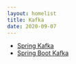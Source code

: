 ```yaml
---
layout: homelist
title: Kafka
date: 2020-09-07
---
```


* [Spring Kafka](/dict/middleware/kafka/spring-kafka.html?%E4%B8%AD%E9%97%B4%E4%BB%B6%2CKafka)
* [Spring Boot Kafka](/dict/middleware/kafka/spring-boot-kafka.html?%E4%B8%AD%E9%97%B4%E4%BB%B6%2CKafka)
